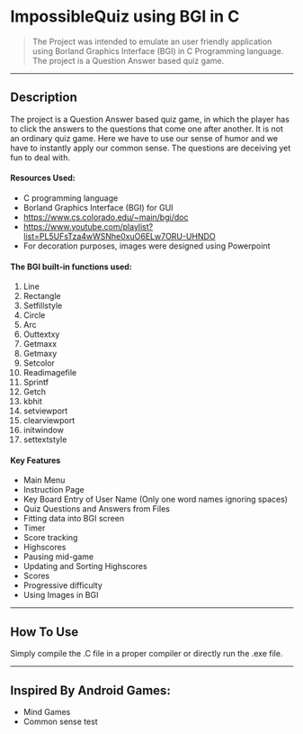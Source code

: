 # ImpossibleQuiz using BGI in C
> The Project was intended to emulate an user friendly application using Borland Graphics Interface (BGI) in C Programming language.  The project is a Question Answer based quiz game.

---

## Description

The project is a Question Answer based quiz game, in
which the player has to click the answers to the
questions that come one after another. It is not an
ordinary quiz game. Here we have to use our sense of
humor and we have to instantly apply our common
sense. The questions are deceiving yet fun to deal with.

#### Resources Used:

- C programming language
- Borland Graphics Interface (BGI) for GUI
- https://www.cs.colorado.edu/~main/bgi/doc
- https://www.youtube.com/playlist?list=PL5UFsTza4wWSNhe0xuO6ELw7ORU-UHNDO 
- For decoration purposes, images were designed using Powerpoint

#### The BGI built-in functions used:
1. Line
2. Rectangle
3. Setfillstyle
4. Circle
5. Arc
6. Outtextxy
7. Getmaxx
8. Getmaxy
9. Setcolor
10. Readimagefile
11. Sprintf
12. Getch
13. kbhit
14. setviewport
15. clearviewport
16. initwindow
17. settextstyle

#### Key Features
- Main Menu
- Instruction Page
- Key Board Entry of User Name (Only one word names ignoring spaces)
- Quiz Questions and Answers from Files
- Fitting data into BGI screen
- Timer
- Score tracking
- Highscores
- Pausing mid-game
- Updating and Sorting Highscores
- Scores
- Progressive difficulty
- Using Images in BGI

---

## How To Use

Simply compile the .C file in a proper compiler or directly run the .exe file.


---

## Inspired By Android Games:
- Mind Games
- Common sense test

